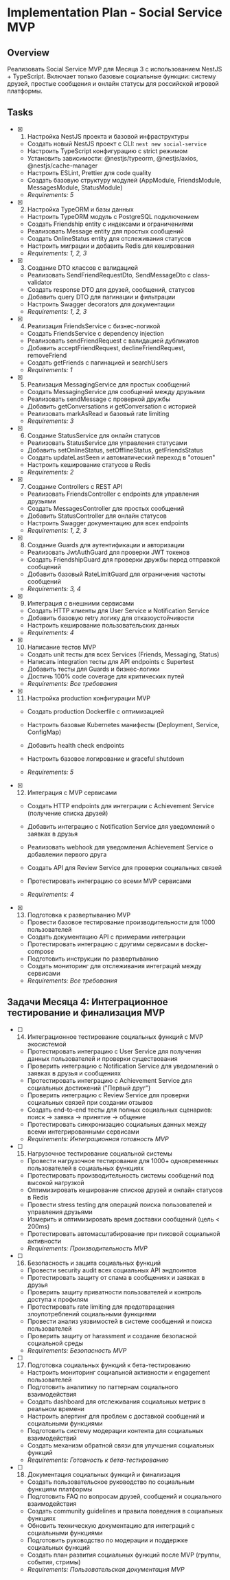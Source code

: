 # Implementation Plan - Social Service MVP

## Overview

Реализовать Social Service MVP для Месяца 3 с использованием NestJS + TypeScript. Включает только базовые социальные функции: систему друзей, простые сообщения и онлайн статусы для российской игровой платформы.

## Tasks

- [x] 1. Настройка NestJS проекта и базовой инфраструктуры





  - Создать новый NestJS проект с CLI: `nest new social-service`
  - Настроить TypeScript конфигурацию с strict режимом
  - Установить зависимости: @nestjs/typeorm, @nestjs/axios, @nestjs/cache-manager
  - Настроить ESLint, Prettier для code quality
  - Создать базовую структуру модулей (AppModule, FriendsModule, MessagesModule, StatusModule)
  - _Requirements: 5_

- [x] 2. Настройка TypeORM и базы данных





  - Настроить TypeORM модуль с PostgreSQL подключением
  - Создать Friendship entity с индексами и ограничениями
  - Реализовать Message entity для простых сообщений
  - Создать OnlineStatus entity для отслеживания статусов
  - Настроить миграции и добавить Redis для кеширования
  - _Requirements: 1, 2, 3_

- [x] 3. Создание DTO классов с валидацией



  - Реализовать SendFriendRequestDto, SendMessageDto с class-validator
  - Создать response DTO для друзей, сообщений, статусов
  - Добавить query DTO для пагинации и фильтрации
  - Настроить Swagger decorators для документации
  - _Requirements: 1, 2, 3_

- [x] 4. Реализация FriendsService с бизнес-логикой

  - Создать FriendsService с dependency injection
  - Реализовать sendFriendRequest с валидацией дубликатов
  - Добавить acceptFriendRequest, declineFriendRequest, removeFriend
  - Создать getFriends с пагинацией и searchUsers
  - _Requirements: 1_


- [x] 5. Реализация MessagingService для простых сообщений

  - Создать MessagingService для сообщений между друзьями
  - Реализовать sendMessage с проверкой дружбы
  - Добавить getConversations и getConversation с историей
  - Реализовать markAsRead и базовый rate limiting
  - _Requirements: 3_

- [x] 6. Создание StatusService для онлайн статусов

  - Реализовать StatusService для управления статусами
  - Добавить setOnlineStatus, setOfflineStatus, getFriendsStatus
  - Создать updateLastSeen и автоматический переход в "отошел"
  - Настроить кеширование статусов в Redis
  - _Requirements: 2_

- [x] 7. Создание Controllers с REST API

  - Реализовать FriendsController с endpoints для управления друзьями
  - Создать MessagesController для простых сообщений
  - Добавить StatusController для онлайн статусов
  - Настроить Swagger документацию для всех endpoints
  - _Requirements: 1, 2, 3_

- [x] 8. Создание Guards для аутентификации и авторизации

  - Реализовать JwtAuthGuard для проверки JWT токенов
  - Создать FriendshipGuard для проверки дружбы перед отправкой сообщений
  - Добавить базовый RateLimitGuard для ограничения частоты сообщений
  - _Requirements: 3, 4_

- [x] 9. Интеграция с внешними сервисами

  - Создать HTTP клиенты для User Service и Notification Service
  - Добавить базовую retry логику для отказоустойчивости
  - Настроить кеширование пользовательских данных
  - _Requirements: 4_


- [x] 10. Написание тестов MVP

  - Создать unit тесты для всех Services (Friends, Messaging, Status)
  - Написать integration тесты для API endpoints с Supertest
  - Добавить тесты для Guards и бизнес-логики
  - Достичь 100% code coverage для критических путей
  - _Requirements: Все требования_


- [x] 11. Настройка production конфигурации MVP

  - Создать production Dockerfile с оптимизацией
  - Настроить базовые Kubernetes манифесты (Deployment, Service, ConfigMap)
  - Добавить health check endpoints
  - Настроить базовое логирование и graceful shutdown

  - _Requirements: 5_

- [x] 12. Интеграция с MVP сервисами


  - Создать HTTP endpoints для интеграции с Achievement Service (получение списка друзей)
  - Добавить интеграцию с Notification Service для уведомлений о заявках в друзья
  - Реализовать webhook для уведомления Achievement Service о добавлении первого друга
  - Создать API для Review Service для проверки социальных связей

  - Протестировать интеграцию со всеми MVP сервисами
  - _Requirements: 4_

- [x] 13. Подготовка к развертыванию MVP

  - Провести базовое тестирование производительности для 1000 пользователей
  - Создать документацию API с примерами интеграции
  - Протестировать интеграцию с другими сервисами в docker-compose
  - Подготовить инструкции по развертыванию
  - Создать мониторинг для отслеживания интеграций между сервисами
  - _Requirements: Все требования_

## Задачи Месяца 4: Интеграционное тестирование и финализация MVP

- [ ] 14. Интеграционное тестирование социальных функций с MVP экосистемой


  - Протестировать интеграцию с User Service для получения данных пользователей и проверки существования
  - Проверить интеграцию с Notification Service для уведомлений о заявках в друзья и сообщениях
  - Протестировать интеграцию с Achievement Service для социальных достижений ("Первый друг")
  - Проверить интеграцию с Review Service для проверки социальных связей при создании отзывов
  - Создать end-to-end тесты для полных социальных сценариев: поиск → заявка → принятие → общение
  - Протестировать синхронизацию социальных данных между всеми интегрированными сервисами
  - _Requirements: Интеграционная готовность MVP_

- [ ] 15. Нагрузочное тестирование социальной системы
  - Провести нагрузочное тестирование для 1000+ одновременных пользователей в социальных функциях
  - Протестировать производительность системы сообщений под высокой нагрузкой
  - Оптимизировать кеширование списков друзей и онлайн статусов в Redis
  - Провести stress testing для операций поиска пользователей и управления друзьями
  - Измерить и оптимизировать время доставки сообщений (цель < 200ms)
  - Протестировать автомасштабирование при пиковой социальной активности
  - _Requirements: Производительность MVP_

- [ ] 16. Безопасность и защита социальных функций
  - Провести security audit всех социальных API эндпоинтов
  - Протестировать защиту от спама в сообщениях и заявках в друзья
  - Проверить защиту приватности пользователей и контроль доступа к профилям
  - Протестировать rate limiting для предотвращения злоупотреблений социальными функциями
  - Провести анализ уязвимостей в системе сообщений и поиска пользователей
  - Проверить защиту от harassment и создание безопасной социальной среды
  - _Requirements: Безопасность MVP_

- [ ] 17. Подготовка социальных функций к бета-тестированию
  - Настроить мониторинг социальной активности и engagement пользователей
  - Подготовить аналитику по паттернам социального взаимодействия
  - Создать dashboard для отслеживания социальных метрик в реальном времени
  - Настроить алертинг для проблем с доставкой сообщений и социальными функциями
  - Подготовить систему модерации контента для социальных взаимодействий
  - Создать механизм обратной связи для улучшения социальных функций
  - _Requirements: Готовность к бета-тестированию_

- [ ] 18. Документация социальных функций и финализация
  - Создать пользовательское руководство по социальным функциям платформы
  - Подготовить FAQ по вопросам друзей, сообщений и социального взаимодействия
  - Создать community guidelines и правила поведения в социальных функциях
  - Обновить техническую документацию для интеграций с социальными функциями
  - Подготовить руководство по модерации и поддержке социальных функций
  - Создать план развития социальных функций после MVP (группы, события, стримы)
  - _Requirements: Пользовательская документация MVP_